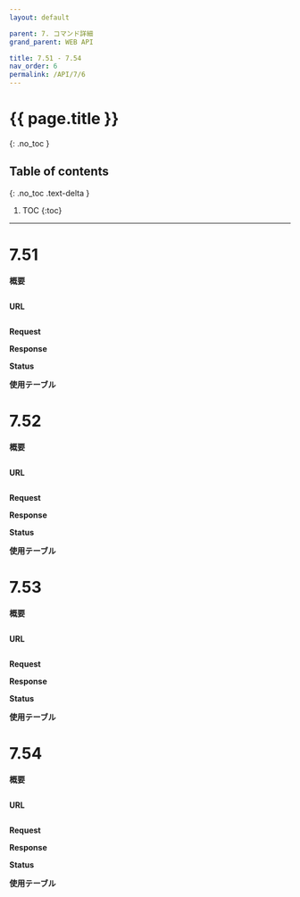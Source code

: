 ```yaml
---
layout: default

parent: 7. コマンド詳細
grand_parent: WEB API

title: 7.51 - 7.54
nav_order: 6
permalink: /API/7/6
---
```


# {{ page.title }}
{: .no_toc }

## Table of contents 
{: .no_toc .text-delta }

1. TOC
{:toc}

---

# 7.51

**概要**
```

```

**URL**
```

```

**Request**


**Response**


**Status**

**使用テーブル**

# 7.52

**概要**
```

```

**URL**
```

```

**Request**


**Response**


**Status**

**使用テーブル**

# 7.53

**概要**
```

```

**URL**
```

```

**Request**


**Response**


**Status**

**使用テーブル**

# 7.54

**概要**
```

```

**URL**
```

```

**Request**


**Response**


**Status**

**使用テーブル**
